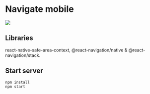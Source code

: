 # Navigate mobile

<img src="https://i.imgur.com/2F0F5Q6.jpeg" />

## Libraries

react-native-safe-area-context, @react-navigation/native & @react-navigation/stack.

## Start server

```bash
npm install
npm start
```

